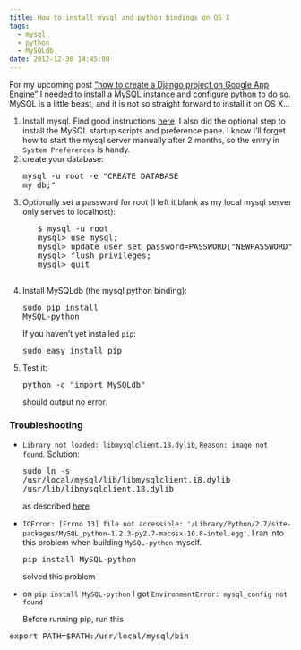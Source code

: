 ```yaml
---
title: How to install mysql and python bindings on OS X
tags:
  - mysql
  - python
  - MySQLdb
date: 2012-12-30 14:45:00
---
```


For my upcoming post [&ldquo;how to create a Django project on Google App Engine&rdquo;](http://howto.pui.ch/post/39245389801/tutorial-django-on-appengine-using-google-cloud-sql) I needed to install a MySQL instance and configure python to do so.
MySQL is a little beast, and it is not so straight forward to install it on OS X&hellip;

<!-- more -->

1.  Install mysql. Find good instructions [here](http://www.djangoapp.com/blog/2011/07/24/installation-of-mysql-server-on-mac-os-x-lion/). I also did the optional step to install the MySQL startup scripts and preference pane. I know I&rsquo;ll forget how to start the mysql server manually after 2 months, so the entry in `System Preferences` is handy.
2.  create your database: <pre>mysql -u root -e "CREATE DATABASE my_db;"</pre>
3.  Optionally set a password for root (I left it blank as my local mysql server only serves to localhost):
<pre>
      $ mysql -u root
      mysql&gt; use mysql;
      mysql&gt; update user set password=PASSWORD("NEWPASSWORD") where User='root';
      mysql&gt; flush privileges;
      mysql&gt; quit
    </pre>
4.  Install MySQLdb (the mysql python binding): <pre>sudo pip install MySQL-python</pre> If you haven&rsquo;t yet installed `pip`: <pre>sudo easy_install pip</pre>
5.  Test it: <pre>python -c "import MySQLdb"</pre> should output no error.

### Troubleshooting

*   `Library not loaded: libmysqlclient.18.dylib`, `Reason: image not found`. Solution: <pre>sudo ln -s /usr/local/mysql/lib/libmysqlclient.18.dylib /usr/lib/libmysqlclient.18.dylib</pre> as described [here](http://stackoverflow.com/questions/6383310)
*   `IOError: [Errno 13] file not accessible: '/Library/Python/2.7/site-packages/MySQL_python-1.2.3-py2.7-macosx-10.8-intel.egg'`. I ran into this problem when building `MySQL-python` myself. <pre>pip install MySQL-python</pre> solved this problem
*   on `pip install MySQL-python` I got `EnvironmentError: mysql_config not found`

      Before running pip, run this
  <pre>export PATH=$PATH:/usr/local/mysql/bin</pre>